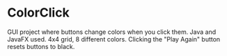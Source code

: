 # ColorClick
GUI project where buttons change colors when you click them.
Java and JavaFX used.
4x4 grid, 8 different colors.
Clicking the "Play Again" button resets buttons to black.
